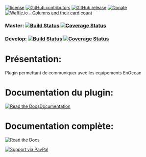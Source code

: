 
[![license](https://img.shields.io/github/license/NextDom/plugin-enocean.svg)](./LICENSE) [![GitHub contributors](https://img.shields.io/github/contributors/NextDom/plugin-enocean.svg)](../../graphs/contributors) [![GitHub release](https://img.shields.io/github/release/NextDom/plugin-enocean.svg)](../../releases) [![Donate](https://img.shields.io/badge/Donate-PayPal-green.svg)](https://www.paypal.me/ethal) [![Waffle.io - Columns and their card count](https://badge.waffle.io/NextDom/plugin-enocean.svg?columns=all)](https://waffle.io/NextDom/plugin-enocean)

### Master: [![Build Status](https://travis-ci.org/NextDom/plugin-enocean.svg?branch=master)](https://travis-ci.org/NextDom/plugin-enocean)  [![Coverage Status](https://coveralls.io/repos/github/NextDom/plugin-enocean/badge.svg?branch=master)](https://coveralls.io/github/NextDom/plugin-AndroidRemoteControl?branch=master)

### Develop: [![Build Status](https://travis-ci.org/NextDom/plugin-enocean.svg?branch=develop)](https://travis-ci.org/NextDom/plugin-enocean)  [![Coverage Status](https://coveralls.io/repos/github/NextDom/plugin-enocean/badge.svg?branch=develop)](https://coveralls.io/github/NextDom/plugin-enocean?branch=develop)

# Présentation:

Plugin permettant de communiquer avec les equipements EnOcean

# Documentation du plugin:
[![Read the Docs](https://img.shields.io/readthedocs/pip.svg)](docs/fr_FR/index.md)[Documentation](docs/fr_FR/index.md)

# Documentation complète:

[![Read the Docs](plugin_info/enocean_icon.png)](https://NextDom.github.io/plugin-enocean)


[![Support via PayPal](https://cdn.rawgit.com/twolfson/paypal-github-button/1.0.0/dist/button.svg)](https://www.paypal.me/ethal/)
